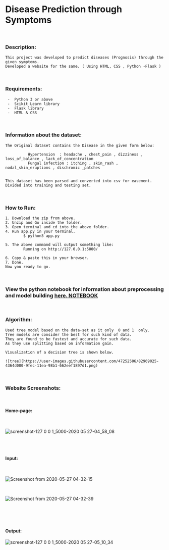 # Disease Prediction through Symptoms

<br />

### Description:
    This project was developed to predict diseases (Prognosis) through the given symptoms.
    Developed a website for the same. ( Using HTML, CSS , Python -Flask )
    
<br />

### Requirements:

     -  Python 3 or above
     -  Scikit Learn library
     -  Flask library
     -  HTML & CSS

<br />

### Information about the dataset:
    The Original dataset contains the Disease in the given form below:
    
              Hypertension  : headache , chest_pain , dizziness , loss_of_balance , lack_of_concentration
              Fungal infection : itching , skin_rash , nodal_skin_eruptions , dischromic _patches 
    
    
    This dataset has been parsed and converted into csv for easement.
    Divided into training and testing set.
    
 
<br />

### How to Run:

    1. Download the zip from above. 
    2. Unzip and Go inside the folder.
    3. Open terminal and cd into the above folder.
    4. Run app.py in your terminal.
            $ python3 app.py

    5. The above command will output something like:
            Running on http://127.0.0.1:5000/

    6. Copy & paste this in your browser.
    7. Done. 
    Now you ready to go.
 
 
 
 <br />
 
### View the python notebook for information about preprocessing and model building [here. NOTEBOOK](../blob/master/Symptom_Disease_Prediction.ipynb)    
    
    
<br /> 

### Algorithm:
    Used tree model based on the data-set as it only  0 and 1  only. 
    Tree models are consider the best for such kind of data.
    They are found to be fastest and accurate for such data.
    As they use splitting based on information gain.
    
    Visualization of a decision tree is shown below.
    
    ![tree](https://user-images.githubusercontent.com/47252506/82969025-4364d000-9fec-11ea-98b1-662eef1897d1.png)
    
 
<br /> 

### Website Screenshots:

<br />

#### Home-page:

<br />

  ![screenshot-127 0 0 1_5000-2020 05 27-04_58_08](https://user-images.githubusercontent.com/47252506/82969334-0b11c180-9fed-11ea-8a9c-17765ee43261.png)


<br /><br />

#### Input:

<br />

  ![Screenshot from 2020-05-27 04-32-15](https://user-images.githubusercontent.com/47252506/82969193-aeaea200-9fec-11ea-8d86-8a61ab523431.png)
  
  
 <br /> 
 
  ![Screenshot from 2020-05-27 04-32-39](https://user-images.githubusercontent.com/47252506/82969196-b2dabf80-9fec-11ea-988f-52e03a35451b.png)
  
  
  
  
 <br /><br /><br />
 
#### Output:

  ![screenshot-127 0 0 1_5000-2020 05 27-05_10_34](https://user-images.githubusercontent.com/47252506/82969287-ed445c80-9fec-11ea-83cb-6eeea8641087.png)








